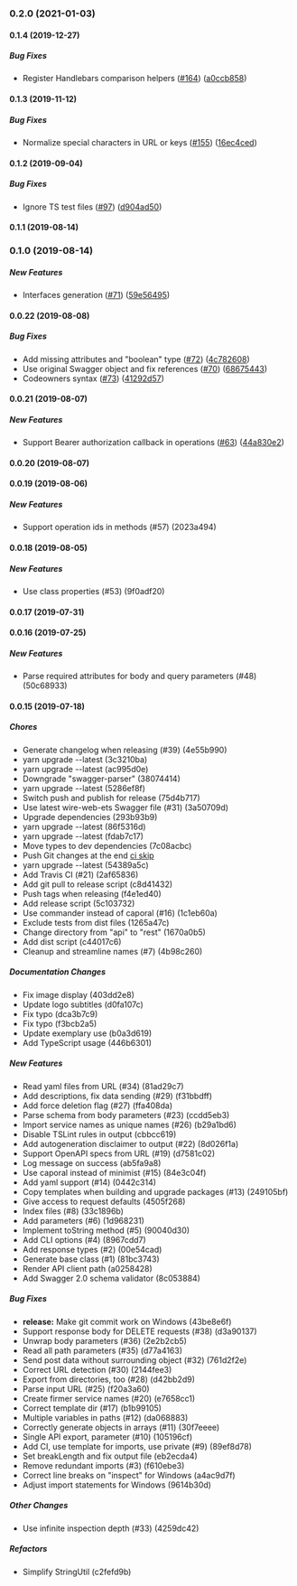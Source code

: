 ### 0.2.0 (2021-01-03)

#### 0.1.4 (2019-12-27)

##### Bug Fixes

- Register Handlebars comparison helpers ([#164](https://github.com/welovecoding/swaxios/pull/164)) ([a0ccb858](https://github.com/welovecoding/swaxios/commit/a0ccb858f5b5ec5ec4e7b4605c27abff410c0b97))

#### 0.1.3 (2019-11-12)

##### Bug Fixes

- Normalize special characters in URL or keys ([#155](https://github.com/welovecoding/swaxios/pull/155)) ([16ec4ced](https://github.com/welovecoding/swaxios/commit/16ec4ced4af92ddacd3d9eabb55c88bfb6857733))

#### 0.1.2 (2019-09-04)

##### Bug Fixes

- Ignore TS test files ([#97](https://github.com/welovecoding/swaxios/pull/97)) ([d904ad50](https://github.com/welovecoding/swaxios/commit/d904ad50270da291e34fe7220ea2e930cc6e8346))

#### 0.1.1 (2019-08-14)

### 0.1.0 (2019-08-14)

##### New Features

- Interfaces generation ([#71](https://github.com/welovecoding/swaxios/pull/71)) ([59e56495](https://github.com/welovecoding/swaxios/commit/59e56495eaf4841ebd0f241543171d8dd041dac9))

#### 0.0.22 (2019-08-08)

##### Bug Fixes

- Add missing attributes and "boolean" type ([#72](https://github.com/welovecoding/swaxios/pull/72)) ([4c782608](https://github.com/welovecoding/swaxios/commit/4c78260822f25e28d5b4a92b9c85364892cc6251))
- Use original Swagger object and fix references ([#70](https://github.com/welovecoding/swaxios/pull/70)) ([68675443](https://github.com/welovecoding/swaxios/commit/68675443a724bfae842b8fdce9d3082bfe2912ff))
- Codeowners syntax ([#73](https://github.com/welovecoding/swaxios/pull/73)) ([41292d57](https://github.com/welovecoding/swaxios/commit/41292d57380c86936dd78ad39b7d20fd53bae7ab))

#### 0.0.21 (2019-08-07)

##### New Features

- Support Bearer authorization callback in operations ([#63](https://github.com/welovecoding/swaxios/pull/63)) ([44a830e2](https://github.com/welovecoding/swaxios/commit/44a830e27470c3b4f9350dac2b13530391e02bf9))

#### 0.0.20 (2019-08-07)

#### 0.0.19 (2019-08-06)

##### New Features

- Support operation ids in methods (#57) (2023a494)

#### 0.0.18 (2019-08-05)

##### New Features

- Use class properties (#53) (9f0adf20)

#### 0.0.17 (2019-07-31)

#### 0.0.16 (2019-07-25)

##### New Features

- Parse required attributes for body and query parameters (#48) (50c68933)

#### 0.0.15 (2019-07-18)

##### Chores

- Generate changelog when releasing (#39) (4e55b990)
- yarn upgrade --latest (3c3210ba)
- yarn upgrade --latest (ac995d0e)
- Downgrade "swagger-parser" (38074414)
- yarn upgrade --latest (5286ef8f)
- Switch push and publish for release (75d4b717)
- Use latest wire-web-ets Swagger file (#31) (3a50709d)
- Upgrade dependencies (293b93b9)
- yarn upgrade --latest (86f5316d)
- yarn upgrade --latest (fdab7c17)
- Move types to dev dependencies (7c08acbc)
- Push Git changes at the end [ci skip](0464ea5c)
- yarn upgrade --latest (54389a5c)
- Add Travis CI (#21) (2af65836)
- Add git pull to release script (c8d41432)
- Push tags when releasing (f4e1ed40)
- Add release script (5c103732)
- Use commander instead of caporal (#16) (1c1eb60a)
- Exclude tests from dist files (1265a47c)
- Change directory from "api" to "rest" (1670a0b5)
- Add dist script (c44017c6)
- Cleanup and streamline names (#7) (4b98c260)

##### Documentation Changes

- Fix image display (403dd2e8)
- Update logo subtitles (d0fa107c)
- Fix typo (dca3b7c9)
- Fix typo (f3bcb2a5)
- Update exemplary use (b0a3d619)
- Add TypeScript usage (446b6301)

##### New Features

- Read yaml files from URL (#34) (81ad29c7)
- Add descriptions, fix data sending (#29) (f31bbdff)
- Add force deletion flag (#27) (ffa408da)
- Parse schema from body parameters (#23) (ccdd5eb3)
- Import service names as unique names (#26) (b29a1bd6)
- Disable TSLint rules in output (cbbcc619)
- Add autogeneration disclaimer to output (#22) (8d026f1a)
- Support OpenAPI specs from URL (#19) (d7581c02)
- Log message on success (ab5fa9a8)
- Use caporal instead of minimist (#15) (84e3c04f)
- Add yaml support (#14) (0442c314)
- Copy templates when building and upgrade packages (#13) (249105bf)
- Give access to request defaults (4505f268)
- Index files (#8) (33c1896b)
- Add parameters (#6) (1d968231)
- Implement toString method (#5) (90040d30)
- Add CLI options (#4) (8967cdd7)
- Add response types (#2) (00e54cad)
- Generate base class (#1) (81bc3743)
- Render API client path (a0258428)
- Add Swagger 2.0 schema validator (8c053884)

##### Bug Fixes

- **release:** Make git commit work on Windows (43be8e6f)
- Support response body for DELETE requests (#38) (d3a90137)
- Unwrap body parameters (#36) (2e2b2cb5)
- Read all path parameters (#35) (d77a4163)
- Send post data without surrounding object (#32) (761d2f2e)
- Correct URL detection (#30) (2144fee3)
- Export from directories, too (#28) (d42bb2d9)
- Parse input URL (#25) (f20a3a60)
- Create firmer service names (#20) (e7658cc1)
- Correct template dir (#17) (b1b99105)
- Multiple variables in paths (#12) (da068883)
- Correctly generate objects in arrays (#11) (30f7eeee)
- Single API export, parameter (#10) (105196cf)
- Add CI, use template for imports, use private (#9) (89ef8d78)
- Set breakLength and fix output file (eb2ecda4)
- Remove redundant imports (#3) (f610ebe3)
- Correct line breaks on "inspect" for Windows (a4ac9d7f)
- Adjust import statements for Windows (9614b30d)

##### Other Changes

- Use infinite inspection depth (#33) (4259dc42)

##### Refactors

- Simplify StringUtil (c2fefd9b)
